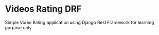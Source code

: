 # Videos Rating DRF

Simple Video Rating application using Django Rest Framework for learning purpose only.
